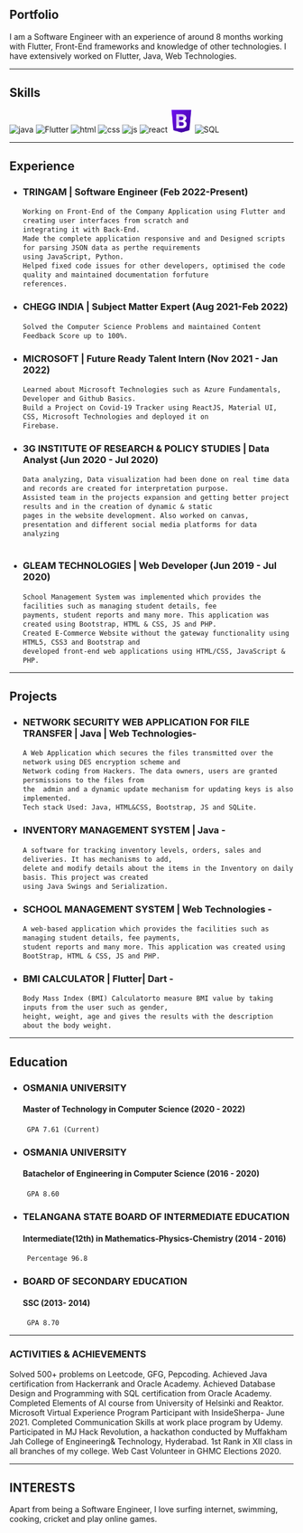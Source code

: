## Portfolio

I am a Software Engineer with an experience of around 8 months working with Flutter, Front-End frameworks and knowledge of other technologies. I have extensively worked on Flutter, Java, Web Technologies.

---

## Skills

<p align='left'>
<img src="https://camo.githubusercontent.com/651195b8c66a9dd22316e672992077dbcecea4ca904b45a6681558ebc0ecc517/68747470733a2f2f75706c6f61642e77696b696d656469612e6f72672f77696b6970656469612f656e2f7468756d622f332f33302f4a6176615f70726f6772616d6d696e675f6c616e67756167655f6c6f676f2e7376672f33303070782d4a6176615f70726f6772616d6d696e675f6c616e67756167655f6c6f676f2e7376672e706e67" alt="java" width="40" height="60">
<img src="https://upload.wikimedia.org/wikipedia/commons/thumb/4/44/Google-flutter-logo.svg/1920px-Google-flutter-logo.svg.png" alt="Flutter" width="80" height="40">
 <img src="https://upload.wikimedia.org/wikipedia/commons/thumb/6/61/HTML5_logo_and_wordmark.svg/2048px-HTML5_logo_and_wordmark.svg.png" alt="html" width="40" height="40">
  <img src='https://upload.wikimedia.org/wikipedia/commons/thumb/d/d5/CSS3_logo_and_wordmark.svg/1200px-CSS3_logo_and_wordmark.svg.png' alt="css" width="40" height="40">
 <img src='https://upload.wikimedia.org/wikipedia/commons/6/6a/JavaScript-logo.png' height='30' width='auto' alt="js">
 <img src="https://upload.wikimedia.org/wikipedia/commons/thumb/a/a7/React-icon.svg/1280px-React-icon.svg.png" alt="react" width="auto" height="40"/>
 <img src="https://raw.githubusercontent.com/themedotid/bootstrap-icon/HEAD/docs/bootstrap-icon-css.png" alt="Bootstrap" width="40" height="40"/>

 <img src="https://us.123rf.com/450wm/jovanas/jovanas1612/jovanas161200791/68255878-ic%C3%B4ne-sql.jpg" alt="SQL" width="40" height="40"/>
 </p> 

---

## Experience

* ### TRINGAM | Software Engineer (Feb 2022-Present)

      Working on Front-End of the Company Application using Flutter and creating user interfaces from scratch and
      integrating it with Back-End.
      Made the complete application responsive and and Designed scripts for parsing JSON data as perthe requirements
      using JavaScript, Python.
      Helped fixed code issues for other developers, optimised the code quality and maintained documentation forfuture
      references.
 
* ### CHEGG INDIA | Subject Matter Expert (Aug 2021-Feb 2022)

      Solved the Computer Science Problems and maintained Content Feedback Score up to 100%.

 
* ### MICROSOFT | Future Ready Talent Intern (Nov 2021 - Jan 2022)

      Learned about Microsoft Technologies such as Azure Fundamentals, Developer and Github Basics.
      Build a Project on Covid-19 Tracker using ReactJS, Material UI, CSS, Microsoft Technologies and deployed it on
      Firebase.
 
* ### 3G INSTITUTE OF RESEARCH & POLICY STUDIES | Data Analyst (Jun 2020 - Jul 2020)

      Data analyzing, Data visualization had been done on real time data and records are created for interpretation purpose. 
      Assisted team in the projects expansion and getting better project results and in the creation of dynamic & static
      pages in the website development. Also worked on canvas, presentation and different social media platforms for data 
      analyzing

# 
* ### GLEAM TECHNOLOGIES | Web Developer (Jun 2019 - Jul 2020) 

      School Management System was implemented which provides the facilities such as managing student details, fee 
      payments, student reports and many more. This application was created using Bootstrap, HTML & CSS, JS and PHP.
      Created E-Commerce Website without the gateway functionality using HTML5, CSS3 and Bootstrap and 
      developed front-end web applications using HTML/CSS, JavaScript & PHP.

---

## Projects

* ### NETWORK SECURITY WEB APPLICATION FOR FILE TRANSFER | Java | Web Technologies-

      A Web Application which secures the files transmitted over the network using DES encryption scheme and 
      Network coding from Hackers. The data owners, users are granted persmissions to the files from 
      the  admin and a dynamic update mechanism for updating keys is also implemented. 
      Tech stack Used: Java, HTML&CSS, Bootstrap, JS and SQLite.

* ### INVENTORY MANAGEMENT SYSTEM | Java -

      A software for tracking inventory levels, orders, sales and deliveries. It has mechanisms to add, 
      delete and modify details about the items in the Inventory on daily basis. This project was created 
      using Java Swings and Serialization.

* ### SCHOOL MANAGEMENT SYSTEM | Web Technologies -

      A web-based application which provides the facilities such as managing student details, fee payments,
      student reports and many more. This application was created using BootStrap, HTML & CSS, JS and PHP.

* ### BMI CALCULATOR | Flutter| Dart - 

      Body Mass Index (BMI) Calculatorto measure BMI value by taking inputs from the user such as gender, 
      height, weight, age and gives the results with the description about the body weight.

---

## Education

* ### **OSMANIA UNIVERSITY**
  #### Master of Technology in Computer Science (2020 - 2022)
       GPA 7.61 (Current)

* ### **OSMANIA UNIVERSITY**
  #### Batachelor of Engineering in Computer Science (2016 - 2020)
       GPA 8.60

* ### **TELANGANA STATE BOARD OF INTERMEDIATE EDUCATION**
  #### Intermediate(12th) in Mathematics-Physics-Chemistry (2014 - 2016)
       Percentage 96.8

* ### **BOARD OF SECONDARY EDUCATION**
  #### SSC (2013- 2014)
       GPA 8.70

---

### ACTIVITIES & ACHIEVEMENTS

Solved 500+ problems on Leetcode, GFG, Pepcoding.
Achieved Java certification from Hackerrank and Oracle Academy.
Achieved Database Design and Programming with SQL certification from Oracle Academy.
Completed Elements of AI course from University of Helsinki and Reaktor.
Microsoft Virtual Experience Program Participant with InsideSherpa- June 2021.
Completed Communication Skills at work place program by Udemy.
Participated in MJ Hack Revolution, a hackathon conducted by Muffakham Jah College of Engineering& Technology, Hyderabad.
1st Rank in XII class in all branches of my college.
Web Cast Volunteer in GHMC Elections 2020.

---

## INTERESTS
Apart from being a Software Engineer, I love surfing internet, swimming, cooking, cricket and play online games.
